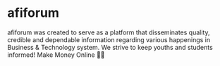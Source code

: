 # afiforum
afiforum was created to serve as a platform that disseminates quality, credible and dependable information regarding various happenings in Business &amp; Technology system. We strive to keep youths and students informed!  Make Money Online 🤞🤞

